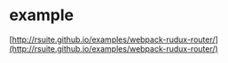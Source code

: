# example

[http://rsuite.github.io/examples/webpack-rudux-router/](http://rsuite.github.io/examples/webpack-rudux-router/)

